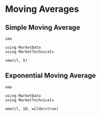 # Moving Averages

## Simple Moving Average

```@docs
sma
```

```@repl
using MarketData
using MarketTechnicals

sma(cl, 5)
```

## Exponential Moving Average

```@docs
ema
```

```@repl
using MarketData
using MarketTechnicals

ema(cl, 10, wilder=true)
```
